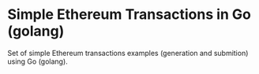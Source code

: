 # Simple Ethereum Transactions in Go (golang)

Set of simple Ethereum transactions examples (generation and submition) using Go (golang).